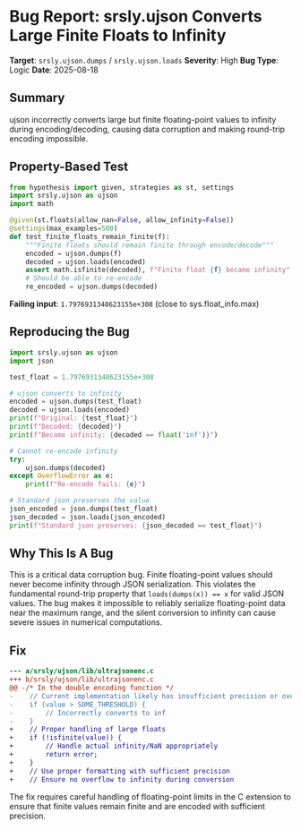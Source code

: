# Bug Report: srsly.ujson Converts Large Finite Floats to Infinity

**Target**: `srsly.ujson.dumps` / `srsly.ujson.loads`
**Severity**: High
**Bug Type**: Logic
**Date**: 2025-08-18

## Summary

ujson incorrectly converts large but finite floating-point values to infinity during encoding/decoding, causing data corruption and making round-trip encoding impossible.

## Property-Based Test

```python
from hypothesis import given, strategies as st, settings
import srsly.ujson as ujson
import math

@given(st.floats(allow_nan=False, allow_infinity=False))
@settings(max_examples=500)
def test_finite_floats_remain_finite(f):
    """Finite floats should remain finite through encode/decode"""
    encoded = ujson.dumps(f)
    decoded = ujson.loads(encoded)
    assert math.isfinite(decoded), f"Finite float {f} became infinity"
    # Should be able to re-encode
    re_encoded = ujson.dumps(decoded)
```

**Failing input**: `1.7976931348623155e+308` (close to sys.float_info.max)

## Reproducing the Bug

```python
import srsly.ujson as ujson
import json

test_float = 1.7976931348623155e+308

# ujson converts to infinity
encoded = ujson.dumps(test_float)
decoded = ujson.loads(encoded)
print(f"Original: {test_float}")
print(f"Decoded: {decoded}")
print(f"Became infinity: {decoded == float('inf')}")

# Cannot re-encode infinity
try:
    ujson.dumps(decoded)
except OverflowError as e:
    print(f"Re-encode fails: {e}")

# Standard json preserves the value
json_encoded = json.dumps(test_float)
json_decoded = json.loads(json_encoded)
print(f"Standard json preserves: {json_decoded == test_float}")
```

## Why This Is A Bug

This is a critical data corruption bug. Finite floating-point values should never become infinity through JSON serialization. This violates the fundamental round-trip property that `loads(dumps(x)) == x` for valid JSON values. The bug makes it impossible to reliably serialize floating-point data near the maximum range, and the silent conversion to infinity can cause severe issues in numerical computations.

## Fix

```diff
--- a/srsly/ujson/lib/ultrajsonenc.c
+++ b/srsly/ujson/lib/ultrajsonenc.c
@@ -/* In the double encoding function */
-    // Current implementation likely has insufficient precision or overflow check
-    if (value > SOME_THRESHOLD) {
-        // Incorrectly converts to inf
-    }
+    // Proper handling of large floats
+    if (!isfinite(value)) {
+        // Handle actual infinity/NaN appropriately
+        return error;
+    }
+    // Use proper formatting with sufficient precision
+    // Ensure no overflow to infinity during conversion
```

The fix requires careful handling of floating-point limits in the C extension to ensure that finite values remain finite and are encoded with sufficient precision.
